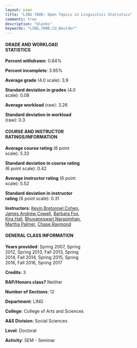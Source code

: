 ```yaml
---
layout: page
title: "LING 7800: Open Topics in Linguistics Statistics"
comments: true
description: "blanks"
keywords: "LING,7800,CU,Boulder"
---
```

<head>
<script src="https://ajax.googleapis.com/ajax/libs/jquery/2.1.3/jquery.min.js"></script>
<script src="https://dl.dropboxusercontent.com/s/pc42nxpaw1ea4o9/highcharts.js?dl=0"></script>
<!-- <script src="../assets/js/highcharts.js"></script> -->
<style type="text/css">@font-face {
	font-family: "Bebas Neue";
	src: url(https://www.filehosting.org/file/details/544349/BebasNeue Regular.otf) format("opentype");
	}
	h1.Bebas { 
		font-family: "Bebas Neue", Verdana, Tahoma;
	}
</style>
</head>
<body>
	<div id="container" style="float: right; width: 45%; height: 88%; margin-left: 2.5%; margin-right: 2.5%;"></div>
	<script language="JavaScript">
		$(document).ready(function() {
		var chart = {type: 'column'};
		var title = {text: 'Grade Distribution'};
		var xAxis = {categories: ['A','B','C','D','F'],crosshair: true};
		var yAxis = {min: 0,title: {text: 'Percentage'}};
		var tooltip = {headerFormat: '<center><b><span style="font-size:20px">{point.key}</span></b></center>',
		               pointFormat: '<td style="padding:0"><b>{point.y:.1f}%</b></td>',
		               footerFormat: '</table>',shared: true,useHTML: true};
		var plotOptions = {column: {pointPadding: 0.0,borderWidth: 0}};  
		var credits = {enabled: false};var series= [{name: 'Percent',data: [92.9,7.1,0.0,0.0,0.0,]}];
		var json = {};
		json.chart = chart;
		json.title = title;
		json.tooltip = tooltip;
		json.xAxis = xAxis;
		json.yAxis = yAxis;  
		json.series = series;
		json.plotOptions = plotOptions;  
		json.credits = credits;
		$('#container').highcharts(json);
	});
	</script>
</body>
			   
#### GRADE AND WORKLOAD STATISTICS

**Percent withdrawn**: 0.64%

**Percent incomplete**: 3.95%

**Average grade** (4.0 scale): 3.9

**Standard deviation in grades** (4.0 scale): 0.08

**Average workload** (raw): 3.26

**Standard deviation in workload** (raw): 0.3

#### COURSE AND INSTRUCTOR RATINGS/INFORMATION

**Average course rating** (6 point scale): 5.33

**Standard deviation in course rating** (6 point scale): 0.42

**Average instructor rating** (6 point scale): 5.52

**Standard deviation in instructor rating** (6 point scale): 0.31

**Instructors**: <a href='../../instructors/Kevin_Bretonnel_Cohen'>Kevin Bretonnel Cohen</a>, <a href='../../instructors/James_Andrew_Cowell'>James Andrew Cowell</a>, <a href='../../instructors/Barbara_Fox'>Barbara Fox</a>, <a href='../../instructors/Kira_Hall'>Kira Hall</a>, <a href='../../instructors/Bhuvaneswari_Narasimhan'>Bhuvaneswari Narasimhan</a>, <a href='../../instructors/Martha_Palmer'>Martha Palmer</a>, <a href='../../instructors/Chase_Raymond'>Chase Raymond</a>

#### GENERAL CLASS INFORMATION

**Years provided**: Spring 2007, Spring 2012, Spring 2013, Fall 2013, Spring 2014, Fall 2014, Spring 2015, Spring 2016, Fall 2016, Spring 2017

**Credits**: 3

**RAP/Honors class?** Neither

**Number of Sections**: 12

**Department**: LING

**College**: College of Arts and Sciences

**A&S Division**: Social Sciences

**Level**: Doctoral

**Activity**: SEM - Seminar
